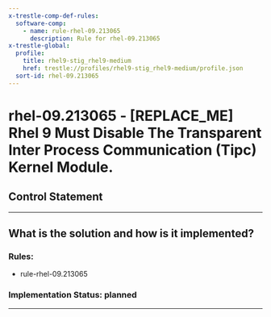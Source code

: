 ```yaml
---
x-trestle-comp-def-rules:
  software-comp:
    - name: rule-rhel-09.213065
      description: Rule for rhel-09.213065
x-trestle-global:
  profile:
    title: rhel9-stig_rhel9-medium
    href: trestle://profiles/rhel9-stig_rhel9-medium/profile.json
  sort-id: rhel-09.213065
---
```


# rhel-09.213065 - \[REPLACE_ME\] Rhel 9 Must Disable The Transparent Inter Process Communication (Tipc) Kernel Module.

## Control Statement

______________________________________________________________________

## What is the solution and how is it implemented?

<!-- For implementation status enter one of: implemented, partial, planned, alternative, not-applicable -->

<!-- Note that the list of rules under ### Rules: is read-only and changes will not be captured after assembly to JSON -->

<!-- Add control implementation description here for control: rhel-09.213065 -->

### Rules:

  - rule-rhel-09.213065

### Implementation Status: planned

______________________________________________________________________
